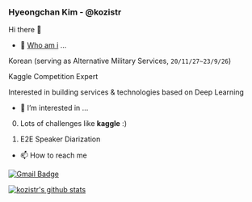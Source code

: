 ### Hyeongchan Kim - @kozistr

Hi there 👋

- 👋 [Who am i](http://kozistr.tech/about) ...

Korean (serving as Alternative Military Services, `20/11/27~23/9/26`)

Kaggle Competition Expert

Interested in building services & technologies based on Deep Learning

- 🔭 I’m interested in ...

0. Lots of challenges like **kaggle** :)

1. E2E Speaker Diarization

- 📫 How to reach me

[![Gmail Badge](https://img.shields.io/badge/-Gmail-d14836?style=flat-square&logo=Gmail&logoColor=white&link=mailto:kozistr@gmail.com)](mailto:kozistr@gmail.com)

[![kozistr's github stats](https://github-readme-stats.vercel.app/api?username=kozistr&show_icons=true&hide_border=true)](https://github.com/kozistr)
